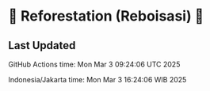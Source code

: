
# 🌳 Reforestation (Reboisasi) 🌲

## Last Updated

GitHub Actions time: Mon Mar  3 09:24:06 UTC 2025

Indonesia/Jakarta time: Mon Mar  3 16:24:06 WIB 2025
